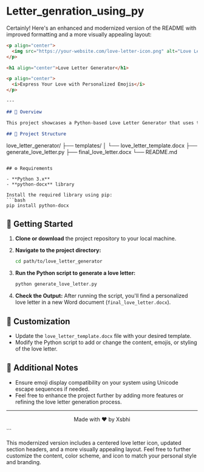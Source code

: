 # Letter_genration_using_py
 Certainly! Here's an enhanced and modernized version of the README with improved formatting and a more visually appealing layout:

```markdown
<p align="center">
  <img src="https://your-website.com/love-letter-icon.png" alt="Love Letter Icon" width="200" height="200">
</p>

<h1 align="center">Love Letter Generator</h1>

<p align="center">
  <i>Express Your Love with Personalized Emojis</i>
</p>

---

## 💌 Overview

This project showcases a Python-based Love Letter Generator that uses the `python-docx` library to create heartfelt and visually appealing love letters with emojis.

## 📁 Project Structure

```
love_letter_generator/
    ├── templates/
    │    └── love_letter_template.docx
    ├── generate_love_letter.py
    ├── final_love_letter.docx
    └── README.md
```

## ⚙️ Requirements

- **Python 3.x**
- **python-docx** library

Install the required library using pip:
```bash
pip install python-docx
```

## 🚀 Getting Started

1. **Clone or download** the project repository to your local machine.

2. **Navigate to the project directory:**
   ```bash
   cd path/to/love_letter_generator
   ```

3. **Run the Python script to generate a love letter:**
   ```bash
   python generate_love_letter.py
   ```

4. **Check the Output:**
   After running the script, you'll find a personalized love letter in a new Word document (`final_love_letter.docx`).

## 🎨 Customization

- Update the `love_letter_template.docx` file with your desired template.
- Modify the Python script to add or change the content, emojis, or styling of the love letter.

## 📝 Additional Notes

- Ensure emoji display compatibility on your system using Unicode escape sequences if needed.
- Feel free to enhance the project further by adding more features or refining the love letter generation process.

---

<p align="center">
  Made with ❤️ by Xsbhi
</p>
```

This modernized version includes a centered love letter icon, updated section headers, and a more visually appealing layout. Feel free to further customize the content, color scheme, and icon to match your personal style and branding.  

